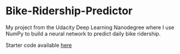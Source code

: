 # Bike-Ridership-Predictor
My project from the Udacity Deep Learning Nanodegree where I use NumPy to build a neural network to predict daily bike ridership.

Starter code available [here](https://github.com/udacity/deep-learning/tree/master/first-neural-network)

